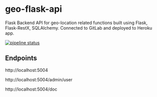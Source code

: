 # geo-flask-api

Flask Backend API for geo-location related functions built using Flask, Flask-RestX, SQLAlchemy. Connected to GitLab and deployed to Heroku app.

[![pipeline status](https://gitlab.com/yds05238/geo-flask-api/badges/master/pipeline.svg)](https://gitlab.com/yds05238/geo-flask-api/commits/master)

## Endpoints

http://localhost:5004

http://localhost:5004/admin/user

http://localhost:5004/doc
